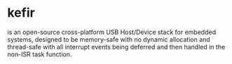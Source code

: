 # kefir

 is an open-source cross-platform USB Host/Device stack for embedded systems, designed to be memory-safe with no dynamic allocation and thread-safe with all interrupt events being deferred and then handled in the non-ISR task function.

